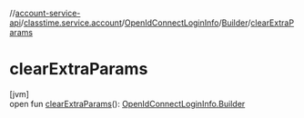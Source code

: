 //[account-service-api](../../../../index.md)/[classtime.service.account](../../index.md)/[OpenIdConnectLoginInfo](../index.md)/[Builder](index.md)/[clearExtraParams](clear-extra-params.md)

# clearExtraParams

[jvm]\
open fun [clearExtraParams](clear-extra-params.md)(): [OpenIdConnectLoginInfo.Builder](index.md)

